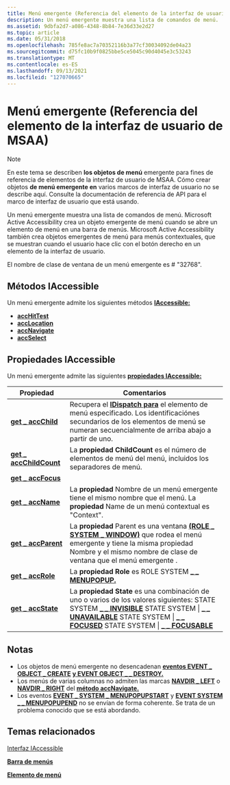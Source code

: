 ```yaml
---
title: Menú emergente (Referencia del elemento de la interfaz de usuario de MSAA)
description: Un menú emergente muestra una lista de comandos de menú.
ms.assetid: 9dbfa2d7-a086-4348-8b84-7e36d33e2d27
ms.topic: article
ms.date: 05/31/2018
ms.openlocfilehash: 785fe8ac7a70352116b3a77cf30034092de04a23
ms.sourcegitcommit: d75fc10b9f0825bbe5ce5045c90d4045e3c53243
ms.translationtype: MT
ms.contentlocale: es-ES
ms.lasthandoff: 09/13/2021
ms.locfileid: "127070665"
---
```

# <a name="pop-up-menu-msaa-ui-element-reference"></a>Menú emergente (Referencia del elemento de la interfaz de usuario de MSAA)

> [!Note]  
> En este tema se describen **los objetos de menú** emergente para fines de referencia de elementos de la interfaz de usuario de MSAA. Cómo crear objetos **de menú emergente en** varios marcos de interfaz de usuario no se describe aquí. Consulte la documentación de referencia de API para el marco de interfaz de usuario que está usando.

 

Un menú emergente muestra una lista de comandos de menú. Microsoft Active Accessibility crea un objeto emergente de menú cuando se abre un elemento de menú en una barra de menús. Microsoft Active Accessibility también crea objetos emergentes de menú para menús contextuales, que se muestran cuando el usuario hace clic con el botón derecho en un elemento de la interfaz de usuario.

El nombre de clase de ventana de un menú emergente es \# "32768".

## <a name="iaccessible-methods"></a>Métodos IAccessible

Un menú emergente admite los siguientes métodos [**IAccessible:**](/windows/desktop/api/oleacc/nn-oleacc-iaccessible)

-   [**accHitTest**](/windows/desktop/api/Oleacc/nf-oleacc-iaccessible-acchittest)
-   [**accLocation**](/windows/desktop/api/Oleacc/nf-oleacc-iaccessible-acclocation)
-   [**accNavigate**](/windows/desktop/api/Oleacc/nf-oleacc-iaccessible-accnavigate)
-   [**accSelect**](/windows/desktop/api/Oleacc/nf-oleacc-iaccessible-accselect)

## <a name="iaccessible-properties"></a>Propiedades IAccessible

Un menú emergente admite las siguientes [**propiedades IAccessible:**](/windows/desktop/api/oleacc/nn-oleacc-iaccessible)



| Propiedad                                                                 | Comentarios                                                                                                                                                                                                                                                                                                                                                                                                                                                                  |
|--------------------------------------------------------------------------|---------------------------------------------------------------------------------------------------------------------------------------------------------------------------------------------------------------------------------------------------------------------------------------------------------------------------------------------------------------------------------------------------------------------------------------------------------------------------|
| [**get \_ accChild**](/windows/desktop/api/Oleacc/nf-oleacc-iaccessible-get_accchild)           | Recupera el [**IDispatch para**](idispatch-interface.md) el elemento de menú especificado. Los identificaciónes secundarios de los elementos de menú se numeran secuencialmente de arriba abajo a partir de uno.                                                                                                                                                                                                                                                                                      |
| [**get \_ accChildCount**](/windows/desktop/api/Oleacc/nf-oleacc-iaccessible-get_accchildcount) | La **propiedad ChildCount** es el número de elementos de menú del menú, incluidos los separadores de menú.                                                                                                                                                                                                                                                                                                                                                                           |
| [**get \_ accFocus**](/windows/desktop/api/Oleacc/nf-oleacc-iaccessible-get_accfocus)           |                                                                                                                                                                                                                                                                                                                                                                                                                                                                           |
| [**get \_ accName**](/windows/desktop/api/Oleacc/nf-oleacc-iaccessible-get_accname)             | La **propiedad** Nombre de un menú emergente tiene el mismo nombre que el menú. La **propiedad** Name de un menú contextual es "Context".                                                                                                                                                                                                                                                                                                                                              |
| [**get \_ accParent**](/windows/desktop/api/Oleacc/nf-oleacc-iaccessible-get_accparent)         | La **propiedad** Parent es una ventana [**(ROLE \_ SYSTEM \_ WINDOW)**](object-roles.md) que rodea  el menú emergente y tiene la misma propiedad Nombre y el mismo nombre de clase de ventana que el menú emergente .                                                                                                                                                                                                                                                      |
| [**get \_ accRole**](/windows/desktop/api/Oleacc/nf-oleacc-iaccessible-get_accrole)             | La **propiedad Role** es ROLE SYSTEM [**\_ \_ MENUPOPUP.**](object-roles.md)                                                                                                                                                                                                                                                                                                                                                                           |
| [**get \_ accState**](/windows/desktop/api/Oleacc/nf-oleacc-iaccessible-get_accstate)           | La **propiedad State** es una combinación de uno o varios de los valores siguientes: STATE SYSTEM [**\_ \_ INVISIBLE**](object-state-constants.md) STATE SYSTEM [](object-state-constants.md) \| [**\_ \_ UNAVAILABLE**](object-state-constants.md) STATE SYSTEM \| [**\_ \_ FOCUSED**](object-state-constants.md) STATE SYSTEM \| [**\_ \_ FOCUSABLE**](object-state-constants.md)<br/> |



 

## <a name="notes"></a>Notas

-   Los objetos de menú emergente no desencadenan [**eventos EVENT \_ OBJECT \_ CREATE**](event-constants.md) [**y EVENT OBJECT \_ \_ DESTROY.**](event-constants.md)
-   Los menús de varias columnas no admiten las marcas [**NAVDIR \_ LEFT**](navigation-constants.md) o [**NAVDIR \_ RIGHT**](navigation-constants.md) del [**método accNavigate.**](/windows/desktop/api/Oleacc/nf-oleacc-iaccessible-accnavigate)
-   Los eventos [**EVENT \_ SYSTEM \_ MENUPOPUPSTART**](event-constants.md) y [**EVENT SYSTEM \_ \_ MENUPOPUPEND**](event-constants.md) no se envían de forma coherente. Se trata de un problema conocido que se está abordando.

## <a name="related-topics"></a>Temas relacionados

<dl> <dt>

[Interfaz IAccessible](/windows/desktop/api/oleacc/nn-oleacc-iaccessible)
</dt> <dt>

[**Barra de menús**](menu-bar.md)
</dt> <dt>

[**Elemento de menú**](menu-item.md)
</dt> </dl>

 

 





